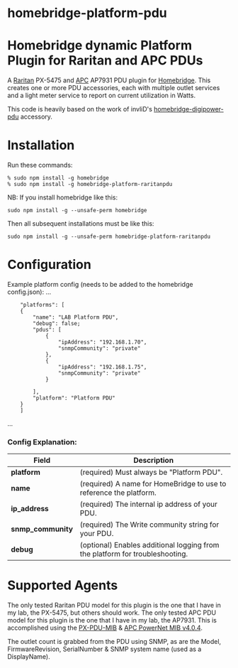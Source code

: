 # homebridge-platform-pdu
# Homebridge dynamic Platform Plugin for Raritan and APC PDUs
A [Raritan](https://www.raritan.com) PX-5475 and [APC](https://www.apc.com) AP7931 PDU plugin for
[Homebridge](https://github.com/nfarina/homebridge).  This creates one or more PDU accessories, each with multiple outlet services and a light meter service to report on current utilization in Watts.

This code is heavily based on the work of invliD's [homebridge-digipower-pdu](https://github.com/invliD/homebridge-digipower-pdu) accessory.

# Installation
Run these commands:

    % sudo npm install -g homebridge
    % sudo npm install -g homebridge-platform-raritanpdu


NB: If you install homebridge like this:

    sudo npm install -g --unsafe-perm homebridge

Then all subsequent installations must be like this:

    sudo npm install -g --unsafe-perm homebridge-platform-raritanpdu

# Configuration

Example platform config (needs to be added to the homebridge config.json):
 ...

		"platforms": [
        {
            "name": "LAB Platform PDU",
            "debug": false;
            "pdus": [
                {
                    "ipAddress": "192.168.1.70",
                    "snmpCommunity": "private"
                },
                {
                    "ipAddress": "192.168.1.75",
                    "snmpCommunity": "private"
                }
                
            ],
            "platform": "Platform PDU"
        }
      	]
 ...

### Config Explanation:

Field           						| Description
----------------------------|------------
**platform**   							| (required) Must always be "Platform PDU".
**name**										| (required) A name for HomeBridge to use to reference the platform.
**ip_address**  						| (required) The internal ip address of your PDU.
**snmp_community**  				| (required) The Write community string for your PDU.
**debug**  									| (optional) Enables additional logging from the platform for troubleshooting.

# Supported Agents
The only tested Raritan PDU model for this plugin is the one that I have in my lab, the PX-5475, but others should work.
The only tested APC PDU model for this plugin is the one that I have in my lab, the AP7931.
This is accomplished using the [PX-PDU-MIB](https://d3b2us605ptvk2.cloudfront.net/download/PX/v1.5.13/PX-1.5.13-MIB.txt) & [APC PowerNet MIB v4.0.4](https://www.apc.com/shop/us/en/products/APC-PowerNet-MIB-v4-0-4/P-SFPMIB404).

The outlet count is grabbed from the PDU using SNMP, as are the Model, FirmwareRevision, SerialNumber & SNMP system name (used as a DisplayName).
